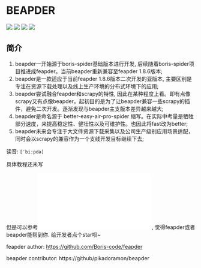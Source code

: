 # BEAPDER

![](https://img.shields.io/badge/python-3.6-brightgreen)
![](https://img.shields.io/github/watchers/pikadoramon/beapder?style=social)
![](https://img.shields.io/github/stars/pikadoramon/beapder?style=social)
![](https://img.shields.io/github/forks/pikadoramon/beapder?style=social)

## 简介

1. beapder一开始源于boris-spider基础版本进行开发, 后续随着boris-spider项目推进成feapder。当前beapder重新兼容至feapder 1.8.6版本;
2. beapder是一款适应于当前feapder 1.8.6版本二次开发的亚版本, 主要区别是专注在资源下载处理以及线上生产环境的分布式环境下的应用;
3. beapder尝试融合feapder和scrapy的特性, 因此在某种程度上看。即有点像scrapy又有点像beapder。起初目的是为了让beapder兼容一些scrapy的插件，避免二次开发。逐渐发现与beapder主支版本差异越来越大;
4. beapder是命名源于 better-easy-air-pro-spider 缩写。在实际中考量是牺牲部分速度，来提高稳定性、健壮性以及可维护性。也因此将fast改为better;
5. beapder未来会专注于大文件资源下载采集以及公司生产级别应用场景适配，同时会以scrapy的兼容作为一个支线开发目标继续下去;


读音: `[ˈbiːpdə]`

具体教程还未写

但是可以参考![feapder教程](./RAW_README.md) , 觉得feapder或者beapder能帮到你. 给开发者点个star呗~

feapder author: https://github.com/Boris-code/feapder

beapder contributor: https://github/pikadoramon/beapder
